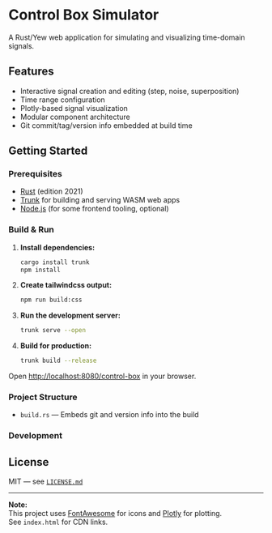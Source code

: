 # Control Box Simulator

A Rust/Yew web application for simulating and visualizing time-domain signals.

## Features

- Interactive signal creation and editing (step, noise, superposition)
- Time range configuration
- Plotly-based signal visualization
- Modular component architecture
- Git commit/tag/version info embedded at build time

## Getting Started

### Prerequisites

- [Rust](https://rust-lang.org) (edition 2021)
- [Trunk](https://trunkrs.dev/) for building and serving WASM web apps
- [Node.js](https://nodejs.org/) (for some frontend tooling, optional)

### Build & Run

1. **Install dependencies:**
    ```bash
    cargo install trunk
    npm install
    ```

1. **Create tailwindcss output:**
    ```bash
    npm run build:css
    ```


2. **Run the development server:**
    ```bash
    trunk serve --open
    ```

3. **Build for production:**
    ```bash
    trunk build --release
    ```


Open [http://localhost:8080/control-box](http://localhost:8080/control-box) in your browser.

### Project Structure


- `build.rs` — Embeds git and version info into the build

### Development



## License

MIT — see [`LICENSE.md`](LICENSE.md)

---

**Note:**  
This project uses [FontAwesome](https://fontawesome.com/) for icons and [Plotly](https://plotly.com/javascript/) for plotting.  
See `index.html` for CDN links.